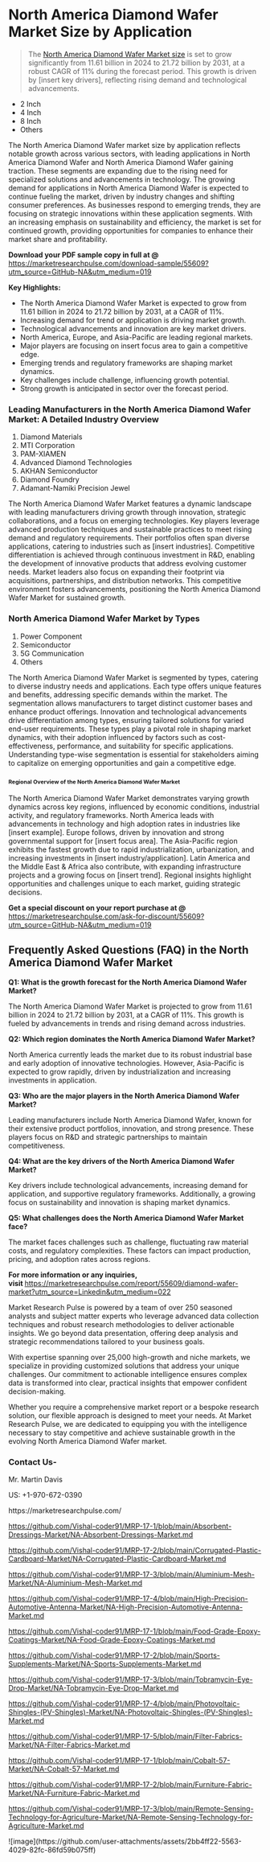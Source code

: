 <h1>North America Diamond Wafer Market&nbsp;Size by Application</h1><blockquote><p>The <a href="https://marketresearchpulse.com/download-sample/55609?utm_source=GitHub-NA&amp;utm_medium=019">North America Diamond Wafer Market size</a> is set to grow significantly from 11.61 billion in 2024 to 21.72 billion by 2031, at a robust CAGR of 11% during the forecast period. This growth is driven by [insert key drivers], reflecting rising demand and technological advancements.</p></blockquote><ul><li>2 Inch<li> 4 Inch<li> 8 Inch<li> Others</li></ul><p>The North America Diamond Wafer market size by application reflects notable growth across various sectors, with leading applications in North America Diamond Wafer and North America Diamond Wafer gaining traction. These segments are expanding due to the rising need for specialized solutions and advancements in technology. The growing demand for applications in North America Diamond Wafer is expected to continue fueling the market, driven by industry changes and shifting consumer preferences. As businesses respond to emerging trends, they are focusing on strategic innovations within these application segments. With an increasing emphasis on sustainability and efficiency, the market is set for continued growth, providing opportunities for companies to enhance their market share and profitability.</p><p><strong>Download your PDF sample copy in full at @ </strong><a href="https://marketresearchpulse.com/download-sample/55609?utm_source=GitHub-NA&amp;utm_medium=019">https://marketresearchpulse.com/download-sample/55609?utm_source=GitHub-NA&amp;utm_medium=019</a></p><p><strong>Key Highlights: </strong></p><ul><li>The North America Diamond Wafer Market is expected to grow from 11.61 billion in 2024 to 21.72 billion by 2031, at a CAGR of 11%.</li><li>Increasing demand for trend or application is driving market growth.</li><li>Technological advancements and innovation are key market drivers.</li><li>North America, Europe, and Asia-Pacific are leading regional markets.</li><li>Major players are focusing on insert focus area to gain a competitive edge.</li><li>Emerging trends and regulatory frameworks are shaping market dynamics.</li><li>Key challenges include challenge, influencing growth potential.</li><li>Strong growth is anticipated in sector over the forecast period.</li></ul><h3>Leading Manufacturers in the North America Diamond Wafer Market: A Detailed Industry Overview</h3><ol><li>Diamond Materials</li><li>MTI Corporation</li><li>PAM-XIAMEN</li><li>Advanced Diamond Technologies</li><li>AKHAN Semiconductor</li><li>Diamond Foundry</li><li>Adamant-Namiki Precision Jewel</li></ol><div class="flex max-w-full flex-col flex-grow"><div class="min-h-8 text-message flex w-full flex-col items-end gap-2 whitespace-normal break-words [.text-message+&amp;]:mt-5" dir="auto" data-message-author-role="assistant" data-message-id="fd8432e4-4910-450d-b182-61b7bfb0a01f" data-message-model-slug="gpt-4o"><div class="flex w-full flex-col gap-1 empty:hidden first:pt-[3px]"><div class="markdown prose w-full break-words dark:prose-invert light"><p>The North America Diamond Wafer Market features a dynamic landscape with leading manufacturers driving growth through innovation, strategic collaborations, and a focus on emerging technologies. Key players leverage advanced production techniques and sustainable practices to meet rising demand and regulatory requirements. Their portfolios often span diverse applications, catering to industries such as [insert industries]. Competitive differentiation is achieved through continuous investment in R&amp;D, enabling the development of innovative products that address evolving customer needs. Market leaders also focus on expanding their footprint via acquisitions, partnerships, and distribution networks. This competitive environment fosters advancements, positioning the North America Diamond Wafer Market for sustained growth.</p></div></div></div></div><h3>North America Diamond Wafer Market by Types</h3><ol><li>Power Component<li> Semiconductor<li> 5G Communication<li> Others</li></ol><div class="flex max-w-full flex-col flex-grow"><div class="min-h-8 text-message flex w-full flex-col items-end gap-2 whitespace-normal break-words [.text-message+&amp;]:mt-5" dir="auto" data-message-author-role="assistant" data-message-id="084470be-0bb7-4664-bddf-5156b4f41249" data-message-model-slug="gpt-4o-mini"><div class="flex w-full flex-col gap-1 empty:hidden first:pt-[3px]"><div class="markdown prose w-full break-words dark:prose-invert light"><p>The North America Diamond Wafer Market is segmented by types, catering to diverse industry needs and applications. Each type offers unique features and benefits, addressing specific demands within the market. The segmentation allows manufacturers to target distinct customer bases and enhance product offerings. Innovation and technological advancements drive differentiation among types, ensuring tailored solutions for varied end-user requirements. These types play a pivotal role in shaping market dynamics, with their adoption influenced by factors such as cost-effectiveness, performance, and suitability for specific applications. Understanding type-wise segmentation is essential for stakeholders aiming to capitalize on emerging opportunities and gain a competitive edge.</p></div></div></div></div><h3><span style="font-size: 11px;">Regional Overview of the North America Diamond Wafer Market</span></h3><div class="flex max-w-full flex-col flex-grow"><div class="min-h-8 text-message flex w-full flex-col items-end gap-2 whitespace-normal break-words [.text-message+&amp;]:mt-5" dir="auto" data-message-author-role="assistant" data-message-id="e9038762-ce64-4e30-91c9-9bd413514231" data-message-model-slug="gpt-4o-mini"><div class="flex w-full flex-col gap-1 empty:hidden first:pt-[3px]"><div class="markdown prose w-full break-words dark:prose-invert light"><p>The North America Diamond Wafer Market demonstrates varying growth dynamics across key regions, influenced by economic conditions, industrial activity, and regulatory frameworks. North America leads with advancements in technology and high adoption rates in industries like [insert example]. Europe follows, driven by innovation and strong governmental support for [insert focus area]. The Asia-Pacific region exhibits the fastest growth due to rapid industrialization, urbanization, and increasing investments in [insert industry/application]. Latin America and the Middle East &amp; Africa also contribute, with expanding infrastructure projects and a growing focus on [insert trend]. Regional insights highlight opportunities and challenges unique to each market, guiding strategic decisions.</p></div></div></div></div><p><strong>Get a special discount on your report purchase at @ </strong><a href="https://marketresearchpulse.com/ask-for-discount/55609?utm_source=GitHub-NA&amp;utm_medium=019">https://marketresearchpulse.com/ask-for-discount/55609?utm_source=GitHub-NA&amp;utm_medium=019</a></p><h2>Frequently Asked Questions (FAQ) in the North America Diamond Wafer Market</h2><p><strong>Q1: What is the growth forecast for the North America Diamond Wafer Market?</strong></p><p>The North America Diamond Wafer Market is projected to grow from 11.61 billion in 2024 to 21.72 billion by 2031, at a CAGR of 11%. This growth is fueled by advancements in trends and rising demand across industries.</p><p><strong>Q2: Which region dominates the North America Diamond Wafer Market?</strong></p><p>North America currently leads the market due to its robust industrial base and early adoption of innovative technologies. However, Asia-Pacific is expected to grow rapidly, driven by industrialization and increasing investments in application.</p><p><strong>Q3: Who are the major players in the North America Diamond Wafer Market?</strong></p><p>Leading manufacturers include North America Diamond Wafer, known for their extensive product portfolios, innovation, and strong presence. These players focus on R&amp;D and strategic partnerships to maintain competitiveness.</p><p><strong>Q4: What are the key drivers of the North America Diamond Wafer Market?</strong></p><p>Key drivers include technological advancements, increasing demand for application, and supportive regulatory frameworks. Additionally, a growing focus on sustainability and innovation is shaping market dynamics.</p><p><strong>Q5: What challenges does the North America Diamond Wafer Market face?</strong></p><p>The market faces challenges such as challenge, fluctuating raw material costs, and regulatory complexities. These factors can impact production, pricing, and adoption rates across regions.</p><p><strong>For more information or any inquiries, visit&nbsp;</strong><a href="https://marketresearchpulse.com/report/55609/diamond-wafer-market?utm_source=Linkedin&utm_medium=022">https://marketresearchpulse.com/report/55609/diamond-wafer-market?utm_source=Linkedin&utm_medium=022</a></p><p>Market Research Pulse is powered by a team of over 250 seasoned analysts and subject matter experts who leverage advanced data collection techniques and robust research methodologies to deliver actionable insights. We go beyond data presentation, offering deep analysis and strategic recommendations tailored to your business goals.</p><p>With expertise spanning over 25,000 high-growth and niche markets, we specialize in providing customized solutions that address your unique challenges. Our commitment to actionable intelligence ensures complex data is transformed into clear, practical insights that empower confident decision-making.</p><p>Whether you require a comprehensive market report or a bespoke research solution, our flexible approach is designed to meet your needs. At Market Research Pulse, we are dedicated to equipping you with the intelligence necessary to stay competitive and achieve sustainable growth in the evolving North America Diamond Wafer market.</p><h3><strong>Contact Us-</strong></h3><p>Mr. Martin Davis</p><p>US: +1-970-672-0390</p><p>https://marketresearchpulse.com/</p><p><a href="https://github.com/Vishal-coder91/MRP-17-1/blob/main/Absorbent-Dressings-Market/NA-Absorbent-Dressings-Market.md">https://github.com/Vishal-coder91/MRP-17-1/blob/main/Absorbent-Dressings-Market/NA-Absorbent-Dressings-Market.md</a></p><p><a href="https://github.com/Vishal-coder91/MRP-17-2/blob/main/Corrugated-Plastic-Cardboard-Market/NA-Corrugated-Plastic-Cardboard-Market.md">https://github.com/Vishal-coder91/MRP-17-2/blob/main/Corrugated-Plastic-Cardboard-Market/NA-Corrugated-Plastic-Cardboard-Market.md</a></p><p><a href="https://github.com/Vishal-coder91/MRP-17-3/blob/main/Aluminium-Mesh-Market/NA-Aluminium-Mesh-Market.md">https://github.com/Vishal-coder91/MRP-17-3/blob/main/Aluminium-Mesh-Market/NA-Aluminium-Mesh-Market.md</a></p><p><a href="https://github.com/Vishal-coder91/MRP-17-4/blob/main/High-Precision-Automotive-Antenna-Market/NA-High-Precision-Automotive-Antenna-Market.md">https://github.com/Vishal-coder91/MRP-17-4/blob/main/High-Precision-Automotive-Antenna-Market/NA-High-Precision-Automotive-Antenna-Market.md</a></p><p><a href="https://github.com/Vishal-coder91/MRP-17-1/blob/main/Food-Grade-Epoxy-Coatings-Market/NA-Food-Grade-Epoxy-Coatings-Market.md">https://github.com/Vishal-coder91/MRP-17-1/blob/main/Food-Grade-Epoxy-Coatings-Market/NA-Food-Grade-Epoxy-Coatings-Market.md</a></p><p><a href="https://github.com/Vishal-coder91/MRP-17-2/blob/main/Sports-Supplements-Market/NA-Sports-Supplements-Market.md">https://github.com/Vishal-coder91/MRP-17-2/blob/main/Sports-Supplements-Market/NA-Sports-Supplements-Market.md</a></p><p><a href="https://github.com/Vishal-coder91/MRP-17-3/blob/main/Tobramycin-Eye-Drop-Market/NA-Tobramycin-Eye-Drop-Market.md">https://github.com/Vishal-coder91/MRP-17-3/blob/main/Tobramycin-Eye-Drop-Market/NA-Tobramycin-Eye-Drop-Market.md</a></p><p><a href="https://github.com/Vishal-coder91/MRP-17-4/blob/main/Photovoltaic-Shingles-(PV-Shingles)-Market/NA-Photovoltaic-Shingles-(PV-Shingles)-Market.md">https://github.com/Vishal-coder91/MRP-17-4/blob/main/Photovoltaic-Shingles-(PV-Shingles)-Market/NA-Photovoltaic-Shingles-(PV-Shingles)-Market.md</a></p><p><a href="https://github.com/Vishal-coder91/MRP-17-5/blob/main/Filter-Fabrics-Market/NA-Filter-Fabrics-Market.md">https://github.com/Vishal-coder91/MRP-17-5/blob/main/Filter-Fabrics-Market/NA-Filter-Fabrics-Market.md</a></p><p><a href="https://github.com/Vishal-coder91/MRP-17-1/blob/main/Cobalt-57-Market/NA-Cobalt-57-Market.md">https://github.com/Vishal-coder91/MRP-17-1/blob/main/Cobalt-57-Market/NA-Cobalt-57-Market.md</a></p><p><a href="https://github.com/Vishal-coder91/MRP-17-2/blob/main/Furniture-Fabric-Market/NA-Furniture-Fabric-Market.md">https://github.com/Vishal-coder91/MRP-17-2/blob/main/Furniture-Fabric-Market/NA-Furniture-Fabric-Market.md</a></p><p><a href="https://github.com/Vishal-coder91/MRP-17-3/blob/main/Remote-Sensing-Technology-for-Agriculture-Market/NA-Remote-Sensing-Technology-for-Agriculture-Market.md">https://github.com/Vishal-coder91/MRP-17-3/blob/main/Remote-Sensing-Technology-for-Agriculture-Market/NA-Remote-Sensing-Technology-for-Agriculture-Market.md</a></p>
![image](https://github.com/user-attachments/assets/2bb4ff22-5563-4029-82fc-86fd59b075ff)
